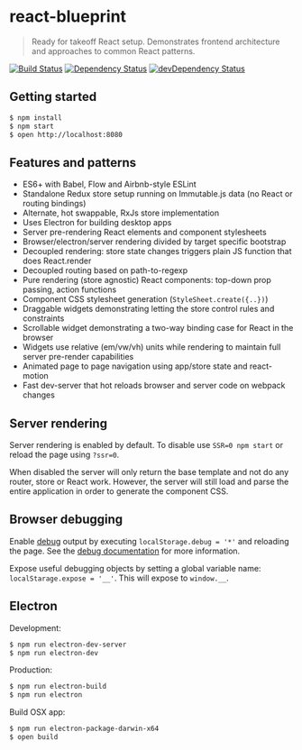 # react-blueprint

> Ready for takeoff React setup. Demonstrates frontend architecture and approaches to common React patterns.

[![Build Status](https://travis-ci.org/marcelbeumer/react-blueprint.svg?branch=master)](https://travis-ci.org/marcelbeumer/react-blueprint)
[![Dependency Status](https://david-dm.org/marcelbeumer/react-blueprint.svg)](https://david-dm.org/marcelbeumer/react-blueprint)
[![devDependency Status](https://david-dm.org/marcelbeumer/react-blueprint/dev-status.svg)](https://david-dm.org/marcelbeumer/react-blueprint#info=devDependencies)

## Getting started

```bash
$ npm install
$ npm start
$ open http://localhost:8080
```

## Features and patterns

- ES6+ with Babel, Flow and Airbnb-style ESLint
- Standalone Redux store setup running on Immutable.js data (no React or routing bindings)
- Alternate, hot swappable, RxJs store implementation
- Uses Electron for building desktop apps
- Server pre-rendering React elements and component stylesheets
- Browser/electron/server rendering divided by target specific bootstrap
- Decoupled rendering: store state changes triggers plain JS function that does React.render
- Decoupled routing based on path-to-regexp
- Pure rendering (store agnostic) React components: top-down prop passing, action functions
- Component CSS stylesheet generation (`StyleSheet.create({..})`)
- Draggable widgets demonstrating letting the store control rules and constraints
- Scrollable widget demonstrating a two-way binding case for React in the browser
- Widgets use relative (em/vw/vh) units while rendering to maintain full server pre-render capabilities
- Animated page to page navigation using app/store state and react-motion
- Fast dev-server that hot reloads browser and server code on webpack changes

## Server rendering

Server rendering is enabled by default. To disable use `SSR=0 npm start` or reload the page using `?ssr=0`.

When disabled the server will only return the base template and not do any router, store or React work.
However, the server will still load and parse the entire application in order to generate the component CSS.

## Browser debugging

Enable [debug](https://www.npmjs.com/package/debug) output by executing `localStorage.debug = '*'` and reloading the page. See the [debug documentation](https://www.npmjs.com/package/debug#browser-support) for more information.

Expose useful debugging objects by setting a global variable name: `localStarage.expose = '__'`. This will expose to `window.__`.

## Electron

Development:
```bash
$ npm run electron-dev-server
$ npm run electron-dev
```

Production:
```bash
$ npm run electron-build
$ npm run electron
```

Build OSX app:
```bash
$ npm run electron-package-darwin-x64
$ open build
```
